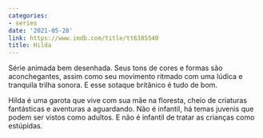 ```yaml
---
categories:
- series
date: '2021-05-28'
link: https://www.imdb.com/title/tt6385540
title: Hilda
---
```


Série animada bem desenhada. Seus tons de cores e formas são aconchegantes, assim como seu movimento ritmado com uma lúdica e tranquila trilha sonora. E esse sotaque britânico é tudo de bom.

Hilda é uma garota que vive com sua mãe na floresta, cheio de criaturas fantásticas e aventuras a aguardando. Não é infantil, há temas juvenis que podem ser vistos como adultos. E não é infantil de tratar as crianças como estúpidas.